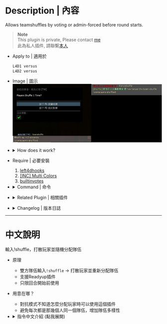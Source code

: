 # Description | 內容
Allows teamshuffles by voting or admin-forced before round starts.

> __Note__ <br/>
This plugin is private, Please contact [me](/#私人插件列表-private-plugins-list)<br/>
此為私人插件, 請聯繫[本人](/#私人插件列表-private-plugins-list)

* Apply to | 適用於
	```
	L4D1 versus
	L4D2 versus
	```

* Image | 圖示
	<br/>![l4d_teamshuffle_1](image/l4d_teamshuffle_1.jpg)

* <details><summary>How does it work?</summary>

	* In Versus -> Type ```!shuffle``` -> shuffle all players and distribute team automatically
	* Shuffle before game starts
</details>

* Require | 必要安裝
	1. [left4dhooks](https://forums.alliedmods.net/showthread.php?t=321696)
	2. [[INC] Multi Colors](https://github.com/fbef0102/L4D1_2-Plugins/releases/tag/Multi-Colors)
	3. [builtinvotes](https://github.com/fbef0102/Game-Private_Plugin/releases/tag/builtinvotes)

* <details><summary>Command | 命令</summary>

	* **Vote for a team shuffle. <number> = numbers of time to shuffle**
		```php
		sm_shuffle <number>
		sm_teamshuffle <number>
		```

	* **Force to Shuffle the teams. <number> = numbers of time to shuffle (Adm Required: ADMFLAG_ROOT)**
		```php
		sm_forceshuffle <number>
		sm_forceteamshuffle <number>
		```
</details>

* <details><summary>Related Plugin | 相關插件</summary>

	1. [readyup](/L4D_插件/Server_伺服器/readyup): Ready Plugin
		* 所有玩家準備才能開始遊戲的插件
	2. [l4d_mix](https://github.com/fbef0102/L4D1_2-Plugins/tree/master/l4d_mix): L4D1/2 Mix
		* 對抗模式中，投票選雙方隊長，雙方隊長再選隊員
</details>

* <details><summary>Changelog | 版本日誌</summary>

	* v1.2h (2025-7-25)
		* Add number of times to shuffle

	* v1.1h (2025-5-26)
		* Use builtin-votes

	* v1.0h (2024-3-17)
		* Require lef4dhooks
		* Remake code, convert code to latest syntax
		* Fix warnings when compiling on SourceMod 1.11.
		* Optimize code and improve performance

	* v1.0
		* [Original Plugin by Tabun](https://github.com/Tabbernaut/L4D2-Plugins/tree/master/teamshuffle)
</details>

- - - -
# 中文說明
輸入!shuffle，打散玩家並隨機分配隊伍

* 原理
	* 雙方隊伍輸入```!shuffle``` -> 打散玩家並重新分配隊伍
	* 支援Readyup插件
	* 只限回合開始前使用

* 用意在哪？
	* 對抗模式不知道怎麼分配玩家時可以使用這個插件
	* 避免每次都是那幾個人同一個隊伍，增加隊伍多樣性

* <details><summary>指令中文介紹 (點我展開)</summary>

	* **開啟shuffle打散玩家並隨機分配隊伍, <數字> 指的是洗牌次數**
		```php
		sm_shuffle <數字>
		sm_teamshuffle <數字>
		```

	* **強制shuffle啟動, <數字> 指的是洗牌次數 (權限: ADMFLAG_ROOT)**
		```php
		sm_forceshuffle <數字>
		sm_forceteamshuffle <數字>
		```
</details>
